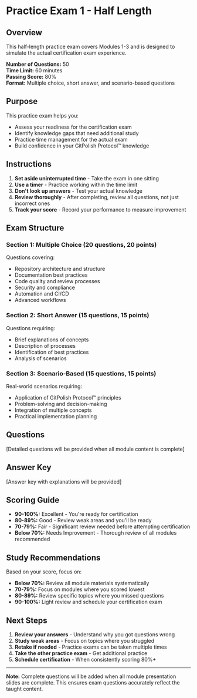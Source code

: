 # Practice Exam 1 - Half Length

## Overview

This half-length practice exam covers Modules 1-3 and is designed to simulate the actual certification exam experience.

**Number of Questions:** 50  
**Time Limit:** 60 minutes  
**Passing Score:** 80%  
**Format:** Multiple choice, short answer, and scenario-based questions

## Purpose

This practice exam helps you:

- Assess your readiness for the certification exam
- Identify knowledge gaps that need additional study
- Practice time management for the actual exam
- Build confidence in your GitPolish Protocol™ knowledge

## Instructions

1. **Set aside uninterrupted time** - Take the exam in one sitting
2. **Use a timer** - Practice working within the time limit
3. **Don't look up answers** - Test your actual knowledge
4. **Review thoroughly** - After completing, review all questions, not just incorrect ones
5. **Track your score** - Record your performance to measure improvement

## Exam Structure

### Section 1: Multiple Choice (20 questions, 20 points)

Questions covering:
- Repository architecture and structure
- Documentation best practices
- Code quality and review processes
- Security and compliance
- Automation and CI/CD
- Advanced workflows

### Section 2: Short Answer (15 questions, 15 points)

Questions requiring:
- Brief explanations of concepts
- Description of processes
- Identification of best practices
- Analysis of scenarios

### Section 3: Scenario-Based (15 questions, 15 points)

Real-world scenarios requiring:
- Application of GitPolish Protocol™ principles
- Problem-solving and decision-making
- Integration of multiple concepts
- Practical implementation planning

## Questions

[Detailed questions will be provided when all module content is complete]

## Answer Key

[Answer key with explanations will be provided]

## Scoring Guide

- **90-100%:** Excellent - You're ready for certification
- **80-89%:** Good - Review weak areas and you'll be ready
- **70-79%:** Fair - Significant review needed before attempting certification
- **Below 70%:** Needs Improvement - Thorough review of all modules recommended

## Study Recommendations

Based on your score, focus on:

- **Below 70%:** Review all module materials systematically
- **70-79%:** Focus on modules where you scored lowest
- **80-89%:** Review specific topics where you missed questions
- **90-100%:** Light review and schedule your certification exam

## Next Steps

1. **Review your answers** - Understand why you got questions wrong
2. **Study weak areas** - Focus on topics where you struggled
3. **Retake if needed** - Practice exams can be taken multiple times
4. **Take the other practice exam** - Get additional practice
5. **Schedule certification** - When consistently scoring 80%+

---

**Note:** Complete questions will be added when all module presentation slides are complete. This ensures exam questions accurately reflect the taught content.
